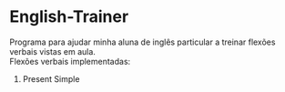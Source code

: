 # English-Trainer
Programa para ajudar minha aluna de inglês particular a treinar flexões verbais vistas em aula.  
Flexões verbais implementadas:
1. Present Simple
